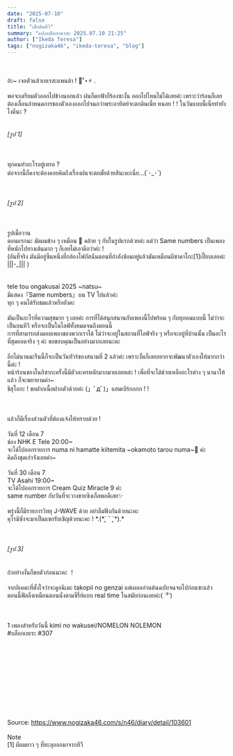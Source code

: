 ```yaml
---
date: "2025-07-10"
draft: false
title: "เด็กติดทีวี"
summary: "แปลบล็อกเทเรสะ 2025.07.10 21:25"
author: ["Ikeda Teresa"]
tags: ["nogizaka46", "ikeda-teresa", "blog"]
---
```


\
\
อ้ะ~ เจอตัวแล้วเทเรสะแพนด้า ! 👀˚⋆⚡︎ .\
\
พอจะเตรียมตัวออกไปข้างนอกแล้ว ฝนก็ตกฟ้าก็ร้องซะงั้น ออกไปไหนไม่ได้เลยค่ะ เพราะว่าร้อนก็เลยต้องเลื่อนกำหนดการของตัวเองออกไปจนกว่าพระอาทิตย์จะตกดินเนี่ย หนอย ! ! ในวันแบบนี้เนี่ยทำยังไงดีนะ ?\
\
\
_[รูป 1]_\
\
\
\
ทุกคนทำอะไรอยู่เหรอ ?\
ต่อจากนี้ก็คงจะต้องคอยคิดถึงเรื่องฝนจะตกมั้ยด้วยสินะคะเนี่ย...(´･\_･\`)\
\
\
\
_[รูป 2]_\
\
\
\
รูปเมื่อวาน\
ตอนแรกนะ มัดผมข้าง ๆ เหมือน 🦑 คล้าย ๆ กับในรูปแรกด้วยค่ะ แต่ว่า Same numbers เป็นเพลงที่หนักไปทางเต้นมาก ๆ ก็เลยไม่เอาดีกว่าค่ะ !\
(อันที่จริง มันมีอยู่ซีนหนึ่งที่กล้องโฟกัสฉันตอนที่กำลังซ้อมอยู่แล้วมันเหมือนผีซาดาโกะ[1]เปี๊ยบเลยค่ะ |||-_||| )\
\
\
tele tou ongakusai 2025 \~natsu\~\
มีแสดง『Same numbers』บน TV ไปแล้วค่ะ\
ทุก ๆ คนได้รับชมแล้วหรือยังคะ\
\
มันเป็นอะไรที่ความสุขมาก ๆ เลยค่ะ การที่ได้สนุกสนานกับเพลงนี้ไปพร้อม ๆ กับทุกคนแบบนี้ ไม่ว่าจะเป็นบนทีวี หรือจะเป็นในไลฟ์ทั้งหมดจนถึงตอนนี้\
การที่สามารถส่งมอบเพลงของพวกเราได้ ไม่ว่าจะอยู่ในสถานที่ไลฟ์จริง ๆ หรือจะอยู่ที่บ้านนั้น เป็นอะไรที่สุดยอดจริง ๆ ค่ะ ขอขอบคุณเป็นอย่างมากเลยนะคะ\
\
อีกไม่นานมะรืนนี้ก็จะเป็นวันทัวร์ของสนามที่ 2 แล้วค่ะ เพราะงั้นก็เลยอยากจะพัฒนาตัวเองให้มากกว่านี้ค่ะ !\
หน้าร้อนของโนกิซากะครั้งนี้มีตัวละครหลักมากมายเลยหล่ะ ! เพื่อที่จะได้ช่วยเหลืออะไรต่าง ๆ นานาให้แล้ว ก็จะพยายามค่า~\
ชิสุโอกะ ! ขอฝากเนื้อฝากตัวด้วยค่ะ (」ﾟдﾟ)」แฮมเบิร์กกกก ! !\
\
\
\
แล้วก็มีเรื่องส่วนตัวที่ต้องแจ้งให้ทราบด้วย !\
\
วันที่ 12 เดือน 7\
ช่อง NHK E Tele 20:00~\
จะได้ไปออกรายการ numa ni hamatte kiitemita \~okamoto tarou numa\~👀 ค่ะ\
คิดถึงชุดเก่าจังเลยค่า~\
\
วันที่ 30 เดือน 7\
TV Asahi 19:00~\
จะได้ไปออกรายการ Cream Quiz Miracle 9 ค่ะ\
same number กับวันที่จะวางขายซิงเกิ้ลพอดีเลย✨️\
\
พรุ่งนี้ก็มีรายการวิทยุ J-WAVE ด้วย อย่าลืมฟังกันด้วยนะคะ\
คุโรมิซังจะมาเป็นแขกรับเชิญด้วยนะคะ ! \*.(\*´͈ ˘ `͈\*).\*\
\
\
\
_[รูป 3]_\
\
\
ถ้าอย่างงั้นก็ขอตัวก่อนนะคะ ！\
\
จากอิเคดะที่ตั้งใจว่าจะดูอนิเมะ takopii no genzai แต่เผลออ่านต้นฉบับจนจบไปก่อนซะแล้ว\
ตอนนี้ฟิลลิ่งเหมือนตอนนั่งตามซีรี่ย์แบบ real time ในสมัยก่อนเลยค่ะ(  ˙³˙)\
\
\
\
1 เพลงสำหรับวันนี้ kimi no wakusei/NOMELON NOLEMON\
\#บล็อกเทเระ \#307\
\
\
\
\
\
\
\
\
\
\
\
Source: <https://www.nogizaka46.com/s/n46/diary/detail/103601>\
\
Note\
[1] ผีผมยาว ๆ ที่ทะลุออกมาจากทีวี
